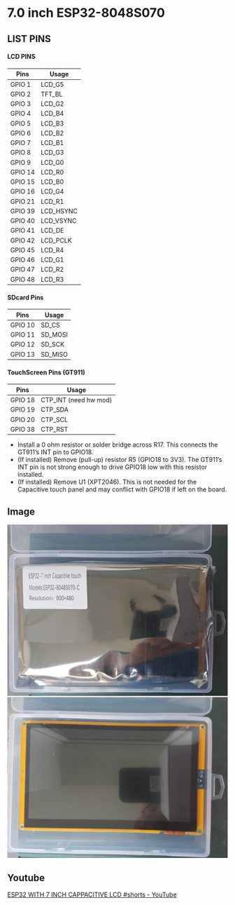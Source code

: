 # 7.0 inch ESP32-8048S070

## LIST PINS

#### LCD PINS

| Pins    | Usage     |
| ------- | --------- |
| GPIO 1  | LCD_G5    |
| GPIO 2  | TFT_BL    |
| GPIO 3  | LCD_G2    |
| GPIO 4  | LCD_B4    |
| GPIO 5  | LCD_B3    |
| GPIO 6  | LCD_B2    |
| GPIO 7  | LCD_B1    |
| GPIO 8  | LCD_G3    |
| GPIO 9  | LCD_G0    |
| GPIO 14 | LCD_R0    |
| GPIO 15 | LCD_B0    |
| GPIO 16 | LCD_G4    |
| GPIO 21 | LCD_R1    |
| GPIO 39 | LCD_HSYNC |
| GPIO 40 | LCD_VSYNC |
| GPIO 41 | LCD_DE    |
| GPIO 42 | LCD_PCLK  |
| GPIO 45 | LCD_R4    |
| GPIO 46 | LCD_G1    |
| GPIO 47 | LCD_R2    |
| GPIO 48 | LCD_R3    |

#### SDcard Pins

| Pins    | Usage   |
| ------- | ------- |
| GPIO 10 | SD_CS   |
| GPIO 11 | SD_MOSI |
| GPIO 12 | SD_SCK  |
| GPIO 13 | SD_MISO |

#### TouchScreen Pins (GT911)

| Pins    | Usage                 |
| ------- | --------------------- |
| GPIO 18 | CTP_INT (need hw mod) |
| GPIO 19 | CTP_SDA               |
| GPIO 20 | CTP_SCL               |
| GPIO 38 | CTP_RST               |

- Install a 0 ohm resistor or solder bridge across R17. This connects the GT911’s INT pin to GPIO18.
- (If installed) Remove (pull-up) resistor R5 (GPIO18 to 3V3). The 
  GT911’s INT pin is not strong enough to drive GPIO18 low with this 
  resistor installed.
- (If installed) Remove U1 (XPT2046). This is not needed for the 
  Capacitive touch panel and may conflict with GPIO18 if left on the 
  board.

## Image

![Screenshot](References/9-pictures/00.jpg)
![Screenshot](References/9-pictures/01.jpg)

## Youtube

[ESP32 WITH 7 INCH CAPPACITIVE LCD #shorts - YouTube](https://youtube.com/shorts/khs0KEFH_Zk?feature=share)
